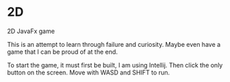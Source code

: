 # 2D
2D JavaFx game

This is an attempt to learn through failure and curiosity. Maybe even have a game that I can be proud of at the end.

To start the game, it must first be built, I am using Intellij. Then click the only button on the screen. Move with WASD and SHIFT to run.
